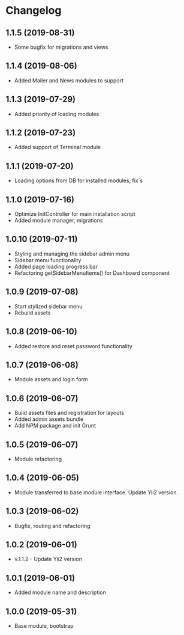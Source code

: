 Changelog
=========

## 1.1.5 (2019-08-31)
 * Some bugfix for migrations and views
 
## 1.1.4 (2019-08-06)
 * Added Mailer and News modules to support

## 1.1.3 (2019-07-29)
 * Added priority of loading modules
 
## 1.1.2 (2019-07-23)
 * Added support of Terminal module 
 
## 1.1.1 (2019-07-20)
 * Loading options from DB for installed modules, fix`s

## 1.1.0 (2019-07-16)
 * Optimize InitController for main installation script
 * Added module manager, migrations

## 1.0.10 (2019-07-11)
 * Styling and managing the sidebar admin menu
 * Sidebar menu functionality
 * Added page loading progress bar
 * Refactoring getSidebarMenuItems() for Dashboard component

## 1.0.9 (2019-07-08)
 * Start stylized sidebar menu
 * Rebuild assets
 
## 1.0.8 (2019-06-10)
 * Added restore and reset password functionality
 
## 1.0.7 (2019-06-08)
 * Module assets and login form
 
## 1.0.6 (2019-06-07)
 * Build assets files and registration for layouts
 * Added admin assets bundle
 * Add NPM package and init Grunt
 
## 1.0.5 (2019-06-07)
 * Module refactoring

## 1.0.4 (2019-06-05)
 * Module transferred to base module interface. Update Yii2 version.

## 1.0.3 (2019-06-02)
 * Bugfix, routing and refactoring

## 1.0.2 (2019-06-01)
 * v.1.1.2 - Update Yii2 version
 
## 1.0.1 (2019-06-01)
 * Added module name and description
 
## 1.0.0 (2019-05-31)
 * Base module, bootstrap